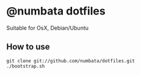 # @numbata dotfiles

Suitable for OsX, Debian/Ubuntu

## How to use

    git clone git://github.com/numbata/dotfiles.git
    ./bootstrap.sh

